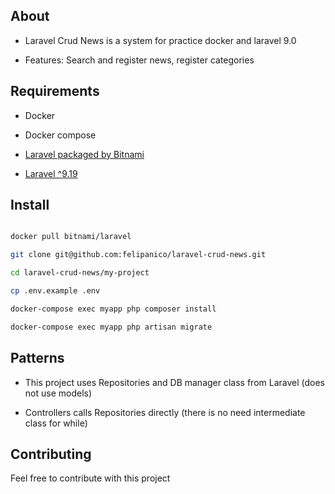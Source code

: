## About

- Laravel Crud News is a system for practice docker and laravel 9.0

- Features: Search and register news, register categories

## Requirements

- Docker

- Docker compose

- [Laravel packaged by Bitnami](https://hub.docker.com/r/bitnami/laravel)

- [Laravel ^9.19 ](https://laravel.com/docs/9.x)

## Install

```bash

docker pull bitnami/laravel

git clone git@github.com:felipanico/laravel-crud-news.git

cd laravel-crud-news/my-project

cp .env.example .env

docker-compose exec myapp php composer install

docker-compose exec myapp php artisan migrate

```

## Patterns

- This project uses Repositories and DB manager class from Laravel (does not use models)

- Controllers calls Repositories directly (there is no need intermediate class for while)

## Contributing

Feel free to contribute with this project
